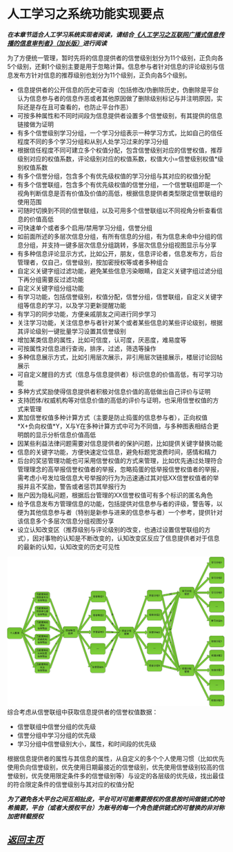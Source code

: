 ﻿人工学习之系统功能实现要点
==================================================================
***在本章节适合人工学习系统实现者阅读，请结合[《人工学习之互联网广播式信息传播的信息审判者》（加长版）](.)进行阅读***

为了方便统一管理，暂时先将的信息提供者的信誉级别划分为11个级别，正负向各5个级别，还剩1个级别主要是用于忽略计算。信息参与者针对信息的评论级别与信息发布方针对信息的推荐级别也划分为11个级别，正负向各5个级别。  
+  信息提供者的公开信息的历史可查询（包括修改/伪删除历史，伪删除是平台认为信息参与者的信息作恶或者其他原因做了删除级别标记与并注明原因，实际还是存在且可查看的，也防止平台作恶）  
+  可按多种属性和不同时间段为信息提供者设置多个信誉级别，有其提供的信息链接做为证明  
+  有多个信誉级别学习分组，一个学习分组表示一种学习方式，比如自己的信任程度不同的多个学习分组和从别人处学习过来的学习分组  
+  根据信任程度不同可建立多个权值分配，包含信誉级别对应的信誉权值，推荐级别对应的权值系数，评论级别对应的权值系数，权值大小=信誉级别权值\*级别权值系数  
+  有多个信誉分组，包含多个有优先级权值的学习分组与其对应的权值分配  
+  有多个信誉联组，包含多个有优先级权值的信誉分组，一个信誉联组即是一个视角判断信息是否有价值及价值的高低，根据信息提供者类型限定信誉联组的使用范围  
+  可随时切换到不同的信誉联组，以及可用多个信誉联组以不同视角分析查看信息的价值高低  
+  可快速单个或者多个启用/禁用学习分组，信誉分组  
+  如前面所述的多层次信息分组，有所有信息的分组，有为信息未命中分组的信息分组，并支持一键多层次信息分组跳转，多层次信息分组视图显示与分享  
+  有多种信息评论显示方式，比如公开，朋友，信息评论者，信息发布方，后台管理者，仅自己，信誉级别，按加密授权等或者多种组合  
+  自定义关键字组过滤功能，避免某些信息污染眼睛，自定义关键字组过滤分组下再分组需要反过滤功能  
+  自定义关键字组分组功能  
+  有学习功能，包括信誉级别，权值分配，信誉分组，信誉联组，自定义关键字组等信息的学习，以及学习更新提醒功能  
+  有学习的同步功能，方便亲戚朋友之间进行同步学习  
+  关注学习功能，关注信息参与者针对某个或者某些信息的某些评论级别，根据其评论级别一键批量学习设置其信誉级别  
+  增加某类信息的属性，比如可信度，认可度，厌恶度，难易度等  
+  可按属性对信息进行查询，排序，过滤，筛选等操作  
+  多种信息展示方式，比如引用层次展示，非引用层次链接展示，楼层讨论回帖展示  
+  可自定义醒目的方式（信息与信息提供者）标识信息的价值高低，有可学习功能  
+  多种方式奖励使得信息提供者积极对信息价值的高低做出自己评价与证明  
+  支持团体/权威机构等对信息价值的高低的评价与证明，也采用信誉权值的方式来管理  
+  累加信誉权值多种计算方式（主要是防止捣蛋的信息参与者），正向权值\*X+负向权值\*Y，X与Y在多种计算方式中可为不同值，与多种图表相结合更明朗的显示分析信息价值高低  
+  因某些利益法律问题需要对信息提供者的保护问题，比如提供关键字替换功能  
+  信息的关键字功能，方便快速定位信息，避免标题党浪费时间，感情和精力  
+  后台的奖惩管理功能也可采用信誉权值的方式来管理，比如优先通过处理符合管理理念的高举报信誉权值者的举报，忽略捣蛋的低举报信誉权值者的举报，需考虑小号发垃圾信息大号举报的行为为迅速通过其对低XX信誉权值者的举报并且不奖励，警告或者惩罚其举报行为  
+  账户因为隐私问题，根据后台管理的XX信誉权值可有多个标识的匿名角色  
+  给予信息发布方管理信息的功能，包括提供对信息参与者的评级，警告等，以便为其他信息参与者（特别是新参与进来的信息参与者）一个参考，提供针对该信息多个多层次信息分组视图分享  
+  设立认知改变区（推荐级别与评论级别的改变，也通过设置信誉联组的方式），因对事物的认知是不断改变的，认知改变区反应了信息提供者对于信息的最新的认知，认知改变的历史可见性  


![个人配置结构图](images/S.jpg "个人配置结构图")  
综合考虑从信誉联组中获取信息提供者的信誉权值数据：  
+   信誉联组中信誉分组的优先级  
+   信誉分组中学习分组的优先级  
+   学习分组中信誉级别大小，属性，和时间段的优先级  

根据信息提供者的属性与其信息的属性，从自定义的多个个人使用习惯（比如优先使用负向信誉级别，优先使用日期最接近的信誉级别，优先使用信誉级别较高的信誉级别，优先使用限定条件多的信誉级别等）与设定的各层级的优先级，找出最佳的符合限定条件的信誉级别与其对应的权值分配  


***为了避免各大平台之间互相扯皮，平台可对可能需要授权的信息按时间做链式的哈希摘要，平台（或者大授权平台）为账号的每一个角色提供链式的可替换的非对称加密转载授权***  


[*返回主页*](.)
------------------------------------------------------------------
